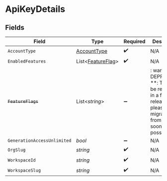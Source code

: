 # ApiKeyDetails


## Fields

| Field                                                                                                                   | Type                                                                                                                    | Required                                                                                                                | Description                                                                                                             |
| ----------------------------------------------------------------------------------------------------------------------- | ----------------------------------------------------------------------------------------------------------------------- | ----------------------------------------------------------------------------------------------------------------------- | ----------------------------------------------------------------------------------------------------------------------- |
| `AccountType`                                                                                                           | [AccountType](../../Models/Shared/AccountType.md)                                                                       | :heavy_check_mark:                                                                                                      | N/A                                                                                                                     |
| `EnabledFeatures`                                                                                                       | List<[FeatureFlag](../../Models/Shared/FeatureFlag.md)>                                                                 | :heavy_check_mark:                                                                                                      | N/A                                                                                                                     |
| ~~`FeatureFlags`~~                                                                                                      | List<*string*>                                                                                                          | :heavy_minus_sign:                                                                                                      | : warning: ** DEPRECATED **: This will be removed in a future release, please migrate away from it as soon as possible. |
| `GenerationAccessUnlimited`                                                                                             | *bool*                                                                                                                  | :heavy_minus_sign:                                                                                                      | N/A                                                                                                                     |
| `OrgSlug`                                                                                                               | *string*                                                                                                                | :heavy_check_mark:                                                                                                      | N/A                                                                                                                     |
| `WorkspaceId`                                                                                                           | *string*                                                                                                                | :heavy_check_mark:                                                                                                      | N/A                                                                                                                     |
| `WorkspaceSlug`                                                                                                         | *string*                                                                                                                | :heavy_check_mark:                                                                                                      | N/A                                                                                                                     |